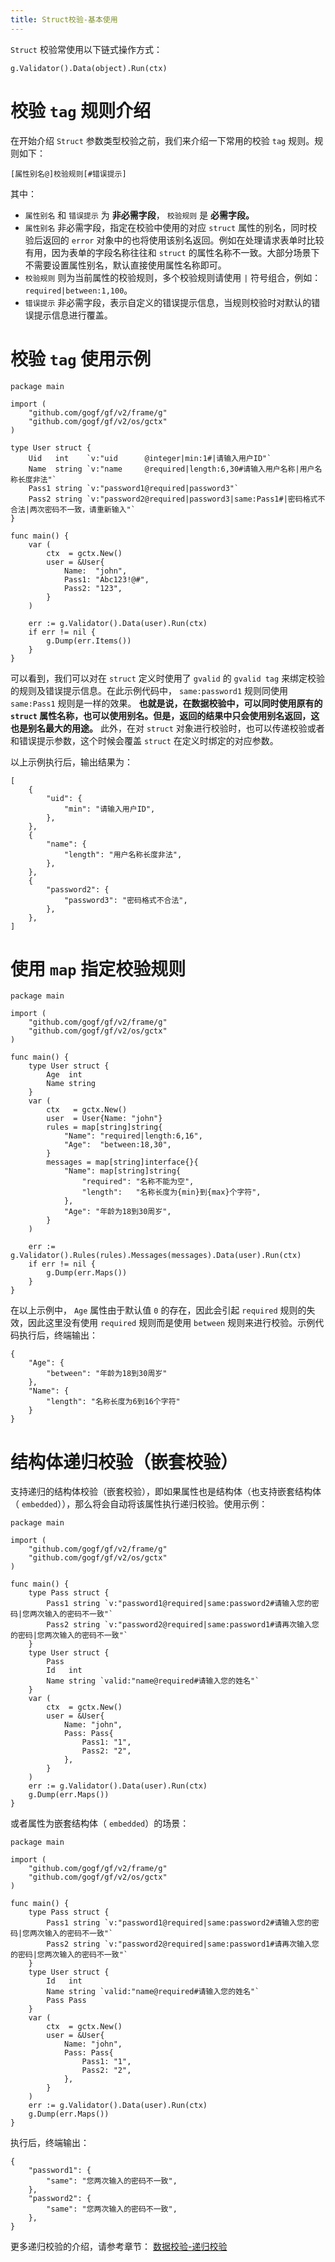 ```yaml
---
title: Struct校验-基本使用
---
```


`Struct` 校验常使用以下链式操作方式：

```
g.Validator().Data(object).Run(ctx)
```

# 校验 `tag` 规则介绍

在开始介绍 `Struct` 参数类型校验之前，我们来介绍一下常用的校验 `tag` 规则。规则如下：

```
[属性别名@]校验规则[#错误提示]
```

其中：

- `属性别名` 和 `错误提示` 为 **非必需字段**， `校验规则` 是 **必需字段。**
- `属性别名` 非必需字段，指定在校验中使用的对应 `struct` 属性的别名，同时校验后返回的 `error` 对象中的也将使用该别名返回。例如在处理请求表单时比较有用，因为表单的字段名称往往和 `struct` 的属性名称不一致。大部分场景下不需要设置属性别名，默认直接使用属性名称即可。
- `校验规则` 则为当前属性的校验规则，多个校验规则请使用 `|` 符号组合，例如： `required|between:1,100`。
- `错误提示` 非必需字段，表示自定义的错误提示信息，当规则校验时对默认的错误提示信息进行覆盖。

# 校验 `tag` 使用示例

```
package main

import (
	"github.com/gogf/gf/v2/frame/g"
	"github.com/gogf/gf/v2/os/gctx"
)

type User struct {
	Uid   int    `v:"uid      @integer|min:1#|请输入用户ID"`
	Name  string `v:"name     @required|length:6,30#请输入用户名称|用户名称长度非法"`
	Pass1 string `v:"password1@required|password3"`
	Pass2 string `v:"password2@required|password3|same:Pass1#|密码格式不合法|两次密码不一致，请重新输入"`
}

func main() {
	var (
		ctx  = gctx.New()
		user = &User{
			Name:  "john",
			Pass1: "Abc123!@#",
			Pass2: "123",
		}
	)

	err := g.Validator().Data(user).Run(ctx)
	if err != nil {
		g.Dump(err.Items())
	}
}
```

可以看到，我们可以对在 `struct` 定义时使用了 `gvalid` 的 `gvalid tag` 来绑定校验的规则及错误提示信息。在此示例代码中， `same:password1` 规则同使用 `same:Pass1` 规则是一样的效果。 **也就是说，在数据校验中，可以同时使用原有的 `struct` 属性名称，也可以使用别名。但是，返回的结果中只会使用别名返回，这也是别名最大的用途。** 此外，在对 `struct` 对象进行校验时，也可以传递校验或者和错误提示参数，这个时候会覆盖 `struct` 在定义时绑定的对应参数。

以上示例执行后，输出结果为：

```
[
    {
        "uid": {
            "min": "请输入用户ID",
        },
    },
    {
        "name": {
            "length": "用户名称长度非法",
        },
    },
    {
        "password2": {
            "password3": "密码格式不合法",
        },
    },
]
```

# 使用 `map` 指定校验规则

```
package main

import (
	"github.com/gogf/gf/v2/frame/g"
	"github.com/gogf/gf/v2/os/gctx"
)

func main() {
	type User struct {
		Age  int
		Name string
	}
	var (
		ctx   = gctx.New()
		user  = User{Name: "john"}
		rules = map[string]string{
			"Name": "required|length:6,16",
			"Age":  "between:18,30",
		}
		messages = map[string]interface{}{
			"Name": map[string]string{
				"required": "名称不能为空",
				"length":   "名称长度为{min}到{max}个字符",
			},
			"Age": "年龄为18到30周岁",
		}
	)

	err := g.Validator().Rules(rules).Messages(messages).Data(user).Run(ctx)
	if err != nil {
		g.Dump(err.Maps())
	}
}
```

在以上示例中， `Age` 属性由于默认值 `0` 的存在，因此会引起 `required` 规则的失效，因此这里没有使用 `required` 规则而是使用 `between` 规则来进行校验。示例代码执行后，终端输出：

```
{
	"Age": {
		"between": "年龄为18到30周岁"
	},
	"Name": {
		"length": "名称长度为6到16个字符"
	}
}
```

# 结构体递归校验（嵌套校验）

支持递归的结构体校验（嵌套校验），即如果属性也是结构体（也支持嵌套结构体（ `embedded`）），那么将会自动将该属性执行递归校验。使用示例：

```
package main

import (
	"github.com/gogf/gf/v2/frame/g"
	"github.com/gogf/gf/v2/os/gctx"
)

func main() {
	type Pass struct {
		Pass1 string `v:"password1@required|same:password2#请输入您的密码|您两次输入的密码不一致"`
		Pass2 string `v:"password2@required|same:password1#请再次输入您的密码|您两次输入的密码不一致"`
	}
	type User struct {
		Pass
		Id   int
		Name string `valid:"name@required#请输入您的姓名"`
	}
	var (
		ctx  = gctx.New()
		user = &User{
			Name: "john",
			Pass: Pass{
				Pass1: "1",
				Pass2: "2",
			},
		}
	)
	err := g.Validator().Data(user).Run(ctx)
	g.Dump(err.Maps())
}
```

或者属性为嵌套结构体（ `embedded`）的场景：

```
package main

import (
	"github.com/gogf/gf/v2/frame/g"
	"github.com/gogf/gf/v2/os/gctx"
)

func main() {
	type Pass struct {
		Pass1 string `v:"password1@required|same:password2#请输入您的密码|您两次输入的密码不一致"`
		Pass2 string `v:"password2@required|same:password1#请再次输入您的密码|您两次输入的密码不一致"`
	}
	type User struct {
		Id   int
		Name string `valid:"name@required#请输入您的姓名"`
		Pass Pass
	}
	var (
		ctx  = gctx.New()
		user = &User{
			Name: "john",
			Pass: Pass{
				Pass1: "1",
				Pass2: "2",
			},
		}
	)
	err := g.Validator().Data(user).Run(ctx)
	g.Dump(err.Maps())
}
```

执行后，终端输出：

```
{
    "password1": {
        "same": "您两次输入的密码不一致",
    },
    "password2": {
        "same": "您两次输入的密码不一致",
    },
}
```

更多递归校验的介绍，请参考章节： [数据校验-递归校验](/docs/核心组件/数据校验/数据校验-递归校验)